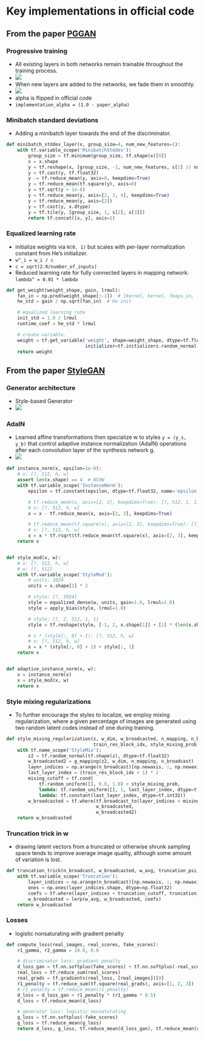# Key implementations in official code

## From the paper [PGGAN]

### Progressive training
* All existing layers in both networks remain trainable throughout the training process.
* ![][PGGAN-fig01]
* When new layers are added to the networks, we fade them in smoothly.
* ![][PGGAN-fig02]
* alpha is flipped in official code
* `implementation_alpha = (1.0 - paper_alpha)`

### Minibatch standard deviations
* Adding a minibatch layer towards the end of the discriminator.

```python
def minibatch_stddev_layer(x, group_size=4, num_new_features=1):
    with tf.variable_scope('MinibatchStddev'):
        group_size = tf.minimum(group_size, tf.shape(x)[0])
        s = x.shape
        y = tf.reshape(x, [group_size, -1, num_new_features, s[1] // num_new_features, s[2], s[3]])
        y = tf.cast(y, tf.float32)
        y -= tf.reduce_mean(y, axis=0, keepdims=True)
        y = tf.reduce_mean(tf.square(y), axis=0)
        y = tf.sqrt(y + 1e-8)
        y = tf.reduce_mean(y, axis=[2, 3, 4], keepdims=True)
        y = tf.reduce_mean(y, axis=[2])
        y = tf.cast(y, x.dtype)
        y = tf.tile(y, [group_size, 1, s[2], s[3]])
        return tf.concat([x, y], axis=1)
```

### Equalized learning rate
* initialize weights via `N(0, 1)` but scales with per-layer normalization constant from He’s initializer.
* `w^_i = w_i / c`
* `c = sqrt(2.0/number_of_inputs)` 
* Reduced learning rate for fully connected layers in mapping network: `lambda^ = 0.01 * lambda`

```python
def get_weight(weight_shape, gain, lrmul):
    fan_in = np.prod(weight_shape[:-1])  # [kernel, kernel, fmaps_in, fmaps_out] or [in, out]
    he_std = gain / np.sqrt(fan_in)  # He init

    # equalized learning rate
    init_std = 1.0 / lrmul
    runtime_coef = he_std * lrmul

    # create variable.
    weight = tf.get_variable('weight', shape=weight_shape, dtype=tf.float32,
                             initializer=tf.initializers.random_normal(0, init_std)) * runtime_coef
    return weight
```

## From the paper [StyleGAN]

### Generator architecture
* Style-based Generator
* ![][StyleGAN-fig01]

### AdaIN
* Learned affine transformations then specialize w to styles `y = (y_s, y_b)` that control adaptive instance normalization (AdaIN) operations after each convolution layer of the synthesis network g.
* ![][StyleGAN-eq01]

```python
def instance_norm(x, epsilon=1e-8):
    # x: [?, 512, h, w]
    assert len(x.shape) == 4  # NCHW
    with tf.variable_scope('InstanceNorm'):
        epsilon = tf.constant(epsilon, dtype=tf.float32, name='epsilon')

        # tf.reduce_mean(x, axis=[2, 3], keepdims=True): [?, 512, 1, 1]
        # x: [?, 512, h, w]
        x = x - tf.reduce_mean(x, axis=[2, 3], keepdims=True)

        # tf.reduce_mean(tf.square(x), axis=[2, 3], keepdims=True): [?, 512, 1, 1]
        # x: [?, 512, h, w]
        x = x * tf.rsqrt(tf.reduce_mean(tf.square(x), axis=[2, 3], keepdims=True) + epsilon)
    return x


def style_mod(x, w):
    # x: [?, 512, h, w]
    # w: [?, 512]
    with tf.variable_scope('StyleMod'):
        # units: 1024
        units = x.shape[1] * 2

        # style: [?, 1024]
        style = equalized_dense(w, units, gain=1.0, lrmul=1.0)
        style = apply_bias(style, lrmul=1.0)

        # style: [?, 2, 512, 1, 1]
        style = tf.reshape(style, [-1, 2, x.shape[1]] + [1] * (len(x.shape) - 2))

        # x * (style[:, 0] + 1): [?, 512, h, w]
        # x: [?, 512, h, w]
        x = x * (style[:, 0] + 1) + style[:, 1]
    return x


def adaptive_instance_norm(x, w):
    x = instance_norm(x)
    x = style_mod(x, w)
    return x
```

### Style mixing regularizations
* To further encourage the styles to localize, we employ mixing regularization, where a given percentage of images are generated using two random latent codes instead of one during training.

```python
def style_mixing_regularization(z, w_dim, w_broadcasted, n_mapping, n_broadcast,
                                train_res_block_idx, style_mixing_prob):
    with tf.name_scope('StyleMix'):
        z2 = tf.random_normal(tf.shape(z), dtype=tf.float32)
        w_broadcasted2 = g_mapping(z2, w_dim, n_mapping, n_broadcast)
        layer_indices = np.arange(n_broadcast)[np.newaxis, :, np.newaxis]
        last_layer_index = (train_res_block_idx + 1) * 2
        mixing_cutoff = tf.cond(
            tf.random_uniform([], 0.0, 1.0) < style_mixing_prob,
            lambda: tf.random_uniform([], 1, last_layer_index, dtype=tf.int32),
            lambda: tf.constant(last_layer_index, dtype=tf.int32))
        w_broadcasted = tf.where(tf.broadcast_to(layer_indices < mixing_cutoff, tf.shape(w_broadcasted)),
                                 w_broadcasted,
                                 w_broadcasted2)
    return w_broadcasted
```

### Truncation trick in w
* drawing latent vectors from a truncated or otherwise shrunk sampling
space tends to improve average image quality, although some amount of variation is lost.

```python
def truncation_trick(n_broadcast, w_broadcasted, w_avg, truncation_psi, truncation_cutoff):
    with tf.variable_scope('Truncation'):
        layer_indices = np.arange(n_broadcast)[np.newaxis, :, np.newaxis]
        ones = np.ones(layer_indices.shape, dtype=np.float32)
        coefs = tf.where(layer_indices < truncation_cutoff, truncation_psi * ones, ones)
        w_broadcasted = lerp(w_avg, w_broadcasted, coefs)
    return w_broadcasted
```

### Losses
* logistic nonsaturating with gradient penalty
```python
def compute_loss(real_images, real_scores, fake_scores):
    r1_gamma, r2_gamma = 10.0, 0.0

    # discriminator loss: gradient penalty
    d_loss_gan = tf.nn.softplus(fake_scores) + tf.nn.softplus(-real_scores)
    real_loss = tf.reduce_sum(real_scores)
    real_grads = tf.gradients(real_loss, [real_images])[0]
    r1_penalty = tf.reduce_sum(tf.square(real_grads), axis=[1, 2, 3])
    # r1_penalty = tf.reduce_mean(r1_penalty)
    d_loss = d_loss_gan + r1_penalty * (r1_gamma * 0.5)
    d_loss = tf.reduce_mean(d_loss)

    # generator loss: logistic nonsaturating
    g_loss = tf.nn.softplus(-fake_scores)
    g_loss = tf.reduce_mean(g_loss)
    return d_loss, g_loss, tf.reduce_mean(d_loss_gan), tf.reduce_mean(r1_penalty)
```

[PGGAN]: https://arxiv.org/abs/1710.10196
[StyleGAN]: https://arxiv.org/abs/1812.04948
[PGGAN-fig01]: ./assets/PGGAN-fig01.png
[PGGAN-fig02]: ./assets/PGGAN-fig02.png
[StyleGAN-fig01]: ./assets/StyleGAN-fig01.png
[StyleGAN-eq01]: ./assets/StyleGAN-eq01.png